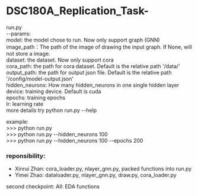 # DSC180A_Replication_Task-

run.py  
    --params:  
        model: the model chose to run. Now only support graph (GNN)  
        image_path：The path of the image of drawing the input graph. If None, will not store a image.  
        dataset: the dataset. Now only support cora  
        cora_path: the path for cora dataset. Default is the relative path '/data/'  
        output_path: the path for output json file. Default is the relative path '/config/model-output.json'  
        hidden_neurons: How many hidden_neurons in one single hidden layer  
        device: training device. Default is cuda  
        epochs: training epochs  
        lr: learning rate  
    more details try python run.py --help  
    
example:  
    >>> python run.py  
    >>> python run.py --hidden_neurons 100  
    >>> python run.py --hidden_neurons 100 --epochs 200   
    
 
 ### reponsibility:
 * Xinrui Zhan: cora_loader.py, nlayer_gnn.py, packed functions into run.py
 * Yimei Zhao: dataloader.py, nlayer_gnn.py, draw.py, cora_loader.py
 
 second checkpoint:
 All: EDA functions
 ###
